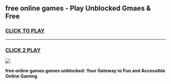
## free online games - Play Unblocked Gmaes & Free
<h3>
<a href="https://news.freeplayer.one?title=free_online_games&ref=16F">CLICK TO PLAY</a></h3>
<hr>

<h3>
<a href="https://news.freeplayer.one?title=free_online_games&ref=16F">CLICK 2 PLAY</a>
  
</h3>

<a href="https://news.freeplayer.one?title=free_online_games&ref=16F/"><img src="https://clearcache.store/games.png"></a>


**free online games games unblocked: Your Gateway to Fun and Accessible Online Gaming**
